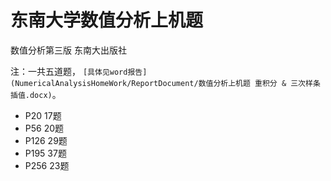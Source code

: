 # 东南大学数值分析上机题
数值分析第三版 东南大出版社

注：一共五道题， `[具体见word报告](NumericalAnalysisHomeWork/ReportDocument/数值分析上机题 重积分 & 三次样条插值.docx)`。

* P20 17题
* P56 20题
* P126 29题
* P195 37题
* P256 23题

